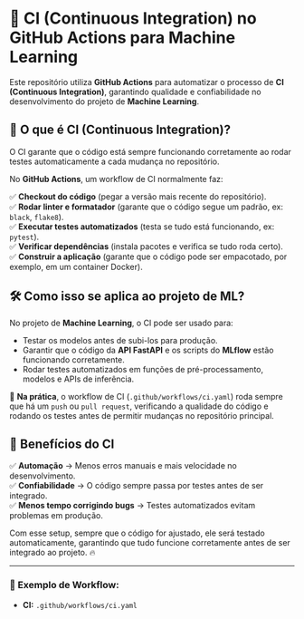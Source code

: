 # 🔹 CI (Continuous Integration) no GitHub Actions para Machine Learning

Este repositório utiliza **GitHub Actions** para automatizar o processo de **CI (Continuous Integration)**, garantindo qualidade e confiabilidade no desenvolvimento do projeto de **Machine Learning**.

## 📌 O que é CI (Continuous Integration)?
O CI garante que o código está sempre funcionando corretamente ao rodar testes automaticamente a cada mudança no repositório.

No **GitHub Actions**, um workflow de CI normalmente faz:

✅ **Checkout do código** (pegar a versão mais recente do repositório).  
✅ **Rodar linter e formatador** (garante que o código segue um padrão, ex: `black`, `flake8`).  
✅ **Executar testes automatizados** (testa se tudo está funcionando, ex: `pytest`).  
✅ **Verificar dependências** (instala pacotes e verifica se tudo roda certo).  
✅ **Construir a aplicação** (garante que o código pode ser empacotado, por exemplo, em um container Docker).  

## 🛠 **Como isso se aplica ao projeto de ML?**
No projeto de **Machine Learning**, o CI pode ser usado para:
- Testar os modelos antes de subi-los para produção.
- Garantir que o código da **API FastAPI** e os scripts do **MLflow** estão funcionando corretamente.
- Rodar testes automatizados em funções de pré-processamento, modelos e APIs de inferência.

📌 **Na prática**, o workflow de CI (`.github/workflows/ci.yaml`) roda sempre que há um `push` ou `pull request`, verificando a qualidade do código e rodando os testes antes de permitir mudanças no repositório principal.

## 🚀 Benefícios do CI
✅ **Automação** → Menos erros manuais e mais velocidade no desenvolvimento.  
✅ **Confiabilidade** → O código sempre passa por testes antes de ser integrado.  
✅ **Menos tempo corrigindo bugs** → Testes automatizados evitam problemas em produção.  

Com esse setup, sempre que o código for ajustado, ele será testado automaticamente, garantindo que tudo funcione corretamente antes de ser integrado ao projeto. 🔥

---

### 📜 Exemplo de Workflow:
- **CI:** `.github/workflows/ci.yaml`
